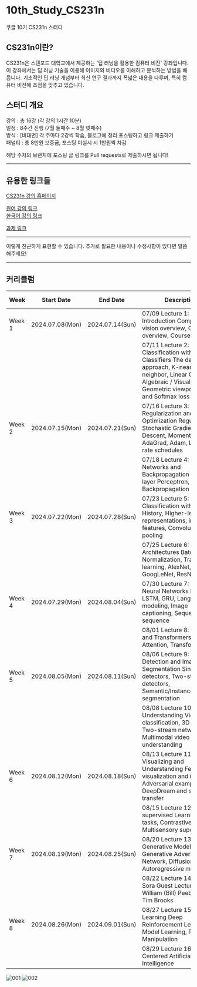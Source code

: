 # 10th_Study_CS231n

쿠글 10기 CS231n 스터디

## CS231n이란?
CS231n은 스탠포드 대학교에서 제공하는 '딥 러닝을 활용한 컴퓨터 비전' 강좌입니다. 이 강좌에서는 딥 러닝 기술을 이용해 이미지와 비디오를 이해하고 분석하는 방법을 배웁니다. 기초적인 딥 러닝 개념부터 최신 연구 결과까지 폭넓은 내용을 다루며, 특히 컴퓨터 비전에 초점을 맞추고 있습니다.

## 스터디 개요
강의 : 총 16강 (각 강의 1시간 10분)  
일정 : 8주간 진행 (7월 둘째주 ~ 8월 넷째주)  
방식 : [비대면] 각 주마다 2강씩 학습, 블로그에 정리 포스팅하고 링크 제출하기  
패널티 : 총 8만원 보증금, 포스팅 미실시 시 1만원씩 차감  

해당 주차의 브랜치에 포스팅 글 링크를 Pull requests로 제출하시면 됩니다!

---

## 유용한 링크들

[CS231n 강의 홈페이지](https://cs231n.stanford.edu/index.html)

[원어 강의 링크](https://www.youtube.com/watch?v=vT1JzLTH4G4&list=PL3FW7Lu3i5JvHM8ljYj-zLfQRF3EO8sYv)  
[한국어 강의 링크](https://www.youtube.com/watch?v=3QjGtOlIiVI&list=PL1Kb3QTCLIVtyOuMgyVgT-OeW0PYXl3j5)  

[과제 링크](https://cs231n.github.io/)

---

이렇게 친근하게 표현할 수 있습니다. 추가로 필요한 내용이나 수정사항이 있다면 말씀해주세요!

---

## 커리큘럼

|  Week  |     Start Date     |      End Date      |      Description        |     Course Materials     |
|--------|---------------------|---------------------|---------------------------|--------------------------|
| Week 1 | 2024.07.08(Mon) | 2024.07.14(Sun) | 07/09 Lecture 1: Introduction Computer vision overview, Course overview, Course logistics | [slides 1] [slides 2] |
|        |                     |                     | 07/11 Lecture 2: Image Classification with Linear Classifiers The data-driven approach, K-nearest neighbor, Linear Classifiers, Algebraic / Visual / Geometric viewpoints, SVM and Softmax loss | [slides] |
| Week 2 | 2024.07.15(Mon) | 2024.07.21(Sun) | 07/16 Lecture 3: Regularization and Optimization Regularization, Stochastic Gradient Descent, Momentum, AdaGrad, Adam, Learning rate schedules | [slides] |
|        |                     |                     | 07/18 Lecture 4: Neural Networks and Backpropagation Multi-layer Perceptron, Backpropagation | [slides] |
| Week 3 | 2024.07.22(Mon) | 2024.07.28(Sun) | 07/23 Lecture 5: Image Classification with CNNs History, Higher-level representations, image features, Convolution and pooling | [slides] |
|        |                     |                     | 07/25 Lecture 6: CNN Architectures Batch Normalization, Transfer learning, AlexNet, VGG, GoogLeNet, ResNet | [slides 1] [slides 2] [review] |
| Week 4 | 2024.07.29(Mon) | 2024.08.04(Sun) | 07/30 Lecture 7: Recurrent Neural Networks RNN, LSTM, GRU, Language modeling, Image captioning, Sequence-to-sequence | [slides] |
|        |                     |                     | 08/01 Lecture 8: Attention and Transformers Self-Attention, Transformers | [slides] |
| Week 5 | 2024.08.05(Mon) | 2024.08.11(Sun) | 08/06 Lecture 9: Object Detection and Image Segmentation Single-stage detectors, Two-stage detectors, Semantic/Instance/Panoptic segmentation | [slides] |
|        |                     |                     | 08/08 Lecture 10: Video Understanding Video classification, 3D CNNs, Two-stream networks, Multimodal video understanding | [slides] |
| Week 6 | 2024.08.12(Mon) | 2024.08.18(Sun) | 08/13 Lecture 11: Visualizing and Understanding Feature visualization and inversion, Adversarial examples, DeepDream and style transfer | [slides] |
|        |                     |                     | 08/15 Lecture 12: Self-supervised Learning Pretext tasks, Contrastive learning, Multisensory supervision | [slides] |
| Week 7 | 2024.08.19(Mon) | 2024.08.25(Sun) | 08/20 Lecture 13: Generative Models Generative Adversarial Network, Diffusion models, Autoregressive models | [slides] |
|        |                     |                     | 08/22 Lecture 14: OpenAI Sora Guest Lecture by William (Bill) Peebles and Tim Brooks | |
| Week 8 | 2024.08.26(Mon) | 2024.09.01(Sun) | 08/27 Lecture 15: Robot Learning Deep Reinforcement Learning, Model Learning, Robotic Manipulation | [slides] |
|        |                     |                     | 08/29 Lecture 16: Human-Centered Artificial Intelligence | |





![001](https://github.com/konkuk-kuggle/10th_Study_CS231n/assets/66872094/7f97178c-64e2-4757-9a73-21d4a2379ae1)
![002](https://github.com/konkuk-kuggle/10th_Study_CS231n/assets/66872094/12ab60d2-ccb0-4ec2-b4d2-788d1d43c119)

